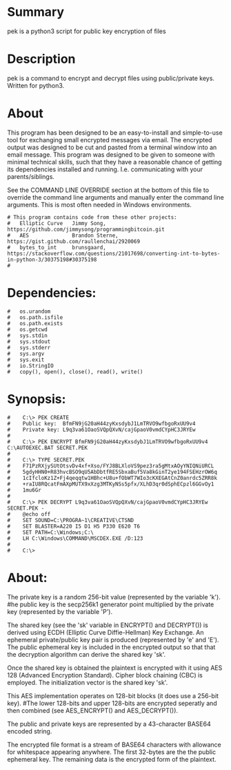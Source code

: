 # Summary
pek is a python3 script for public key encryption of files

# Description
pek is a command to encrypt and decrypt files using public/private keys.
Written for python3.

# About
This program has been designed to be an easy-to-install and simple-to-use tool
for exchanging small encrypted messages via email. The encrypted output was designed to
be cut and pasted from a terminal window into an email message. This program was designed
to be given to someone with minimal technical skills, such that they have a reasonable
chance of getting its dependencies installed and running. I.e. communicating with your parents/siblings.

See the COMMAND LINE OVERRIDE section at the bottom of this file to override the command line
arguments and manually enter the command line arguments. This is most often needed in
Windows environments.


```
# This program contains code from these other projects:
#   Elliptic Curve   Jimmy Song, https://github.com/jimmysong/programmingbitcoin.git
#   AES              Brandon Sterne, https://gist.github.com/raullenchai/2920069
#   bytes_to_int     brunsgaard, https://stackoverflow.com/questions/21017698/converting-int-to-bytes-in-python-3/30375198#30375198
#
```

# Dependencies:
```
#   os.urandom
#   os.path.isfile
#   os.path.exists
#   os.getcwd
#   sys.stdin
#   sys.stdout
#   sys.stderr
#   sys.argv
#   sys.exit
#   io.StringIO
#   copy(), open(), close(), read(), write()
```

# Synopsis:
```
#    C:\> PEK CREATE
#    Public key:  BfmFN9jG20aH44zyKxsdybJ1LmTRVO9wfbgoRxUU9v4
#    Private key: L9q3va61OaoSVQpQXvN/cajGpaoV0vmdCYpHC3JRYEw
#
#    C:\> PEK ENCRYPT BfmFN9jG20aH44zyKxsdybJ1LmTRVO9wfbgoRxUU9v4 C:\AUTOEXEC.BAT SECRET.PEK
#
#    C:\> TYPE SECRET.PEK
#    F71PzRXjySUtOtsvDv4xf+Xso/FYJ8BLXloVS9pez3ra5gMtxAOyYNIQNiURCL
#    5gdyHHN0+R83hvcBSO9qU5AbDbtfRE5SbxaBuf5Va8kGinT2ye194FSEHzrOW6q
#    1cIfcloKz1Z+Fj4qeqqtw1HBhc+U8u+fObWT7WIo3cKXEGAtCnZ0anrdc5ZRR8k
#    +raIU8RQcatFmAXpMUTX9xXzg3MTKyNSs5pfx/XLhD3qr0dSphECpzl6GGvOy1
#    1mu6Gr
#
#    C:\> PEK DECRYPT L9q3va61OaoSVQpQXvN/cajGpaoV0vmdCYpHC3JRYEw SECRET.PEK -
#    @echo off
#    SET SOUND=C:\PROGRA~1\CREATIVE\CTSND
#    SET BLASTER=A220 I5 D1 H5 P330 E620 T6
#    SET PATH=C:\Windows;C:\
#    LH C:\Windows\COMMAND\MSCDEX.EXE /D:123
#
#    C:\> 
```

# About:

The private key is a random 256-bit value (represented by the variable 'k').
#he public key is the secp256k1 generator point multiplied by the private key (represented by the variable 'P').

The shared key (see the 'sk' variable in ENCRYPT() and DECRYPT()) is derived
using ECDH (Elliptic Curve Diffie-Hellman) Key Exchange. An ephemeral private/public key pair is
produced (represented by 'e' and 'E'). The public ephemeral key is included in the encrypted output so
that that the decryption algorithm can derive the shared key 'sk'.

Once the shared key is obtained the plaintext is encrypted with it using AES 128 (Advanced
Encryption Standard). Cipher block chaining (CBC) is employed. The initialization vector is the shared key 'sk'.

This AES implementation operates on 128-bit blocks (it does use a 256-bit key).
#The lower 128-bits and upper 128-bits are encrypted seperatly and then combined
(see AES_ENCRYPT() and AES_DECRYPT()).

The public and private keys are represented by a 43-character BASE64 encoded string.

The encrypted file format is a stream of BASE64 characters with allowance
for whitespace appearing anywhere. The first 32-bytes are the the public ephemeral key.
The remaining data is the encrypted form of the plaintext.
